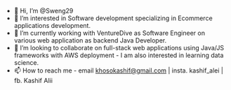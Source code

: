 - 👋 Hi, I’m @Sweng29
- 👀 I’m interested in Software development specializing in Ecommerce applications development.
- 🌱 I’m currently working with VentureDive as Software Engineer on various web application as backend Java Developer.
- 💞️ I’m looking to collaborate on full-stack web applications using Java/JS frameworks with AWS deployment - I am also interested in learning data science.
- 📫 How to reach me - email khosokashif@gmail.com | insta. kashif_alei | fb. Kashif Alii
